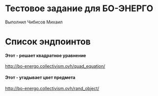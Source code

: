 # Тестовое задание для БО-ЭНЕРГО

Выполнил Чибисов Михаил

# Список эндпоинтов

#### Этот - решает квадратное уравнение

http://bo-energo.collectivism.ovh/quad_equation/

#### Этот - угадывает цвет предмета

http://bo-energo.collectivism.ovh/rand_object/
